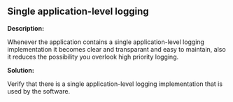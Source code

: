 
Single application-level logging
-------

**Description:**

Whenever the application contains a single application-level logging implementation it 
becomes clear and transparant and easy to maintain, also it reduces the possibility you 
overlook high priority logging.


**Solution:**

Verify that there is a single application-level logging implementation that is used by 
the software.